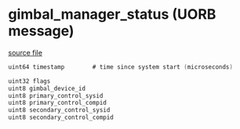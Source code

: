 # gimbal_manager_status (UORB message)
        


[source file](https://github.com/PX4/PX4-Autopilot/blob/master/msg/gimbal_manager_status.msg)

```c
uint64 timestamp		# time since system start (microseconds)

uint32 flags
uint8 gimbal_device_id
uint8 primary_control_sysid
uint8 primary_control_compid
uint8 secondary_control_sysid
uint8 secondary_control_compid

```

